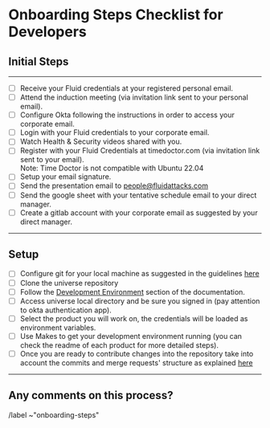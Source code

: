 # Onboarding Steps Checklist for Developers

## Initial Steps

---

- [ ] Receive your Fluid credentials at your registered personal email.
- [ ] Attend the induction meeting (via invitation link sent to your
      personal email).
- [ ] Configure Okta following the instructions in order to access your
      corporate email.
- [ ] Login with your Fluid credentials to your corporate email.
- [ ] Watch Health & Security videos shared with you.
- [ ] Register with your Fluid Credentials at timedoctor.com
      (via invitation link sent to your email). \
       Note: Time Doctor is not compatible with Ubuntu 22.04
- [ ] Setup your email signature.
- [ ] Send the presentation email to people@fluidattacks.com
- [ ] Send the google sheet with your tentative schedule email to your
      direct manager.
- [ ] Create a gitlab account with your corporate email as suggested by your
      direct manager.

---

## Setup

- [ ] Configure git for your local machine as suggested in the
      guidelines
      [here](https://docs.fluidattacks.com/development/stack/gitlab#guidelines)
- [ ] Clone the universe repository
- [ ] Follow the
      [Development Environment](https://docs.fluidattacks.com/development/setup)
      section of the documentation.
- [ ] Access universe local directory and be sure you signed in (pay attention
      to okta authentication app).
- [ ] Select the product you will work on,
      the credentials will be loaded as environment variables.
- [ ] Use Makes to get your development environment running
      (you can check the readme of each product for more detailed steps).
- [ ] Once you are ready to contribute changes into the repository take into
      account the commits and merge requests' structure as explained
      [here](https://docs.fluidattacks.com/development/stack/commitlint)

---

## Any comments on this process?

/label ~"onboarding-steps"
